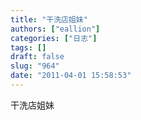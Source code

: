 ```yaml
---
title: "干洗店姐妹"
authors: ["eallion"]
categories: ["日志"]
tags: []
draft: false
slug: "964"
date: "2011-04-01 15:58:53"
---
```


干洗店姐妹
